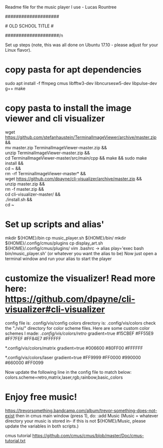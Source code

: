 Readme file for the music player I use - Lucas Rountree

####################

\# OLD SCHOOL TITLE \#

####################/n

Set up steps (note, this was all done on Ubuntu 17.10 - please adjust for your Linux flavor).

# copy pasta for apt dependencies
sudo apt install -f ffmpeg cmus libfftw3-dev libncursesw5-dev libpulse-dev g++ make

# copy pasta to install the image viewer and cli visualizer
wget https://github.com/stefanhaustein/TerminalImageViewer/archive/master.zip && \
mv master.zip TerminalImageViewer-master.zip && \
unzip TerminalImageViewer-master.zip && \
cd TerminalImageViewer-master/src/main/cpp && make && sudo make install && \
cd ~ && \
rm -rf TerminalImageViewer-master* && \
wget https://github.com/dpayne/cli-visualizer/archive/master.zip && \
unzip master.zip && \
rm -f master.zip && \
cd cli-visualizer-master/ && \
./install.sh && \
cd ~

# Set up scripts and alias'
mkdir ${HOME}/bin
cp music_player.sh ${HOME}/bin/
mkdir ${HOME}/.config/cmus/plugins
cp display_art.sh ${HOME}/.config/cmus/plugins/
vim .bashrc -> alias play='exec bash bin/music_player.sh'
(or whatever you want the alias to be)
Now just open a terminal window and run your alias to start the player

# customize the visualizer! Read more here: https://github.com/dpayne/cli-visualizer#cli-visualizer
config file is: .config/vis/config
colors directory is: .config/vis/colors
check the "./vis/" directory for color scheme files.
Here are some custom color schemes I made:
*.config/vis/colors/retro*
gradient=true
#15CBEF
#FF55E9
#FF7FEF
#FF84E7
#FFFFFF

*.config/vis/colors/matrix
gradient=true
#006600
#80FF00
#FFFFFF

*.config/vis/colors/laser
gradient=true
#FF9999
#FF0000
#990000
#660000
#FF0099

Now update the following line in the config file to match below:
colors.scheme=retro,matrix,laser,rgb,rainbow,basic_colors

# Enjoy free music!
https://trevorsomething.bandcamp.com/album/trevor-something-does-not-exist
then in cmus main window (press 1), do:
:add Music
(Music = whatever directory your music is stored in- if this is not ${HOME}/Music, please update the variables in both scripts.)

cmus tutorial https://github.com/cmus/cmus/blob/master/Doc/cmus-tutorial.txt

